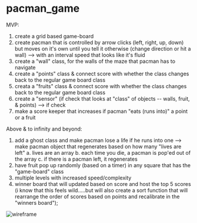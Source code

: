 # pacman_game
MVP:
1. create a grid based game-board
2. create pacman that is controlled by arrow clicks (left, right, up, down) but moves on it's own until
you tell it otherwise (change direction or hit a wall)
	--> with an interval speed that looks like it's fluid
3. create a "wall" class, for the walls of the maze that pacman has to navigate
4. create a "points" class & connect score with whether the class changes back to the regular game board class
5. creata a "fruits" class & connect score with whether the class changes back to the regular game board class
6. create a "sensor" (if check that looks at "class" of objects -- walls, fruit, & points)
	--> if check
7. make a score keeper that increases if pacman "eats (runs into)" a point or a fruit


Above & to infinity and beyond:
1. add a ghost class and make pacman lose a life if he runs into one 
	-->  make pacman object that regenerates based on how many "lives are left" 
		a. lives are an array
		b. each time you die, a pacman is pop'ed out of the array
		c. if there is a pacman left, it regenerates
2. have fruit pop up randomly (based on a timer) in any square that has the "game-board" class
3. multiple levels with increased speed/complexity
4. winner board that will updated based on score and host the top 5 scores (i know that this feels wild.....but will also create a sort function that will rearrange the order of scores based on points and recalibrate in the 
"winners board");


![wireframe](images/pacman.wireframe.jpg)
